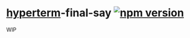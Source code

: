 # [hyperterm](https://hyperterm.org/)-final-say [![npm version](https://img.shields.io/npm/v/hyperterm-final-say.svg?style=flat-square)](http://www.npmjs.com/package/hyperterm-final-say)

WIP
